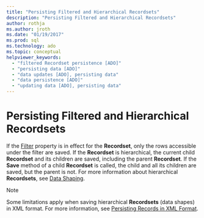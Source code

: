 ```yaml
---
title: "Persisting Filtered and Hierarchical Recordsets"
description: "Persisting Filtered and Hierarchical Recordsets"
author: rothja
ms.author: jroth
ms.date: "01/19/2017"
ms.prod: sql
ms.technology: ado
ms.topic: conceptual
helpviewer_keywords:
  - "filtered Recordset persistence [ADO]"
  - "persisting data [ADO]"
  - "data updates [ADO], persisting data"
  - "data persistence [ADO]"
  - "updating data [ADO], persisting data"
---
```

# Persisting Filtered and Hierarchical Recordsets
If the [Filter](../../../ado/reference/ado-api/filter-property.md) property is in effect for the **Recordset**, only the rows accessible under the filter are saved. If the **Recordset** is hierarchical, the current child **Recordset** and its children are saved, including the parent **Recordset**. If the **Save** method of a child **Recordset** is called, the child and all its children are saved, but the parent is not. For more information about hierarchical **Recordsets**, see [Data Shaping](../../../ado/guide/data/data-shaping.md).  
  
> [!NOTE]
>  Some limitations apply when saving hierarchical **Recordsets** (data shapes) in XML format. For more information, see [Persisting Records in XML Format](../../../ado/guide/data/persisting-records-in-xml-format.md).
